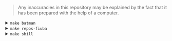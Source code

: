 > Any inaccuracies in this repository may be explained by the fact that it has been prepared with the help of a computer.

<details>
<summary><code>make batman</code></summary>

<center>
<a href="http://fdelmazo.github.io/">
<img src="https://github.com/fdelmazo/fdelmazo/raw/master/batman.gif" />
</a>
</center>
</details>

<details>
<summary><code>make repos-fiuba</code></summary>

<div class="highlight highlight-zsh">
<pre>

-- -- -- -- -- -- -- -- -- -- -- -- -- -- -- -- - +---------------------------------------------+
-- -- -- -- -- -- -- -- -- -- -- -- -- -- -- -- - | Giladas de FIUBA que me gusta como quedaron |
-- -- -- -- -- -- -- -- -- -- -- -- -- -- -- -- - |                 [Lista entera][0]                |
-- -- -- -- -- -- -- -- -- -- -- -- -- -- -- -- - +---------------------------------------------+

-- -- -- -- -- -- -- -- -- -- -- -- -- -- -- -- -- -- -- +------------+     +-----------+
-- -- -- -- -- -- -- -- -- -- -- -- -- -- -- -- -- -- -- | [FIUBA-Plan][1] | --- | [FIUBA-Map][2] |
-- -- -- -- -- -- -- -- -- -- -- -- -- -- -- -- -- -- -- +------------+     +-----------+

+-------------------------------------------+     +----------------------------------------------+     +------------------------------------+
|                Física II A                |     |             Matemática Discreta              |     |    Algoritmos y Programación II    |
|           [(PDF bien armado...)][3]            | --> |          [(Demostraciones de final)][4]           | --> | [(Explicación División y Conquista)][5] |
+-------------------------------------------+     +----------------------------------------------+     +------------------------------------+

+-------------------------------------------+     +----------------------------------------------+     +------------------------------------+
|            Teoría de Algoritmos           |     |        Algoritmos y Programación III         |     |        Teoría de Lenguaje          |
|           [(Programación Dinámica)][6]         | --> | [(Rejunte de todos los finales desde el 2017)][7] | --> |       [(Proyecto Integrador)][8]        |
+-------------------------------------------+     +----------------------------------------------+     +------------------------------------+

+-------------------------------------------+     +----------------------------------------------+     +------------------------------------+
|         Estructura del Computador         |     |            Organización de Datos             |     |        Sistemas Operativos         |
| [(Herramienta para estudiar para el final)][9] |     |                    [(TPs)][10]                     |     |       [(Resumen para parcial)][12]       |
|                                           | --> |      [(Ejercicios de parcial resueltos)][11]       | --> |                                    |
+-------------------------------------------+     +----------------------------------------------+     +------------------------------------+


-- -- -- -- -- -- -- -- -- -- -- -- -- -- -- -- - +---------------------------------------------+
-- -- -- -- -- -- -- -- -- -- -- -- -- -- -- -- - |                 [¿Ya me recibí?][13]              |
-- -- -- -- -- -- -- -- -- -- -- -- -- -- -- -- - +---------------------------------------------+
</pre>
</div>

</details>

<!--
https://dot-to-ascii.ggerganov.com/
graph {
    rankdir = LR;
    "FIUBA-Plan" --  "FIUBA-Map"
}
graph {
    "Giladas de FIUBA que me gusta como quedaron"
}

digraph {
    rankdir = LR;

    "Física II A\n(PDF bien armado...)" -> "Matemática Discreta\n(Demostraciones de final)" -> "Algoritmos y Programación II\n(Explicación División y Conquista)"

    "Teoría de Lenguaje\n(Proyecto Integrador)" ->  "Algoritmos y Programación III\n(Rejunte de todos los finales desde el 2017)" -> "Teoría de Algoritmos\n(Programación dinámica)"

    "Estructura del Computador\n(Herramienta para estudiar para el final)" -> "Organización de Datos\n(TPs)\n(Ejercicios de parcial resueltos)" -> "Sistemas Operativos\n(Resumen para parcial)"

    "¿Ya me recibí?"
}
-->


<details>
<summary><code>make shill</code></summary>

<br>
    
[![Invitame un café en cafecito.app](https://cdn.cafecito.app/imgs/buttons/button_5.svg)](https://cafecito.app/fdelmazo)

</details>


[0]: https://github.com/FdelMazo?tab=repositories&q=fiuba
[1]: https://fdelmazo.github.io/FIUBA-Plan/
[2]: https://fdelmazo.github.io/FIUBA-Map/
[3]: https://gist.github.com/FdelMazo/a47f318d3111aaa63d09f445b5022024
[4]: https://gist.github.com/FdelMazo/e00d69fcfeaa2fe66a32cd44cf6d2672
[5]: https://gist.github.com/FdelMazo/838af5060c85b28e381ac21c02fbba08
[6]: https://gist.github.com/FdelMazo/691bdff48a9a4ecbc5d768b45b048b93
[7]: https://github.com/FdelMazo/7507-Algo3
[8]: https://github.com/FdelMazo/cl-aristid
[9]: https://fdelmazo.github.io/figure-610/
[10]: https://fdelmazo.github.io/7506-Datos/
[11]: https://crossnox.github.io/7506-OD2/
[12]: https://gist.github.com/FdelMazo/67b0a8e1be52e8f0045636ea15449d41
[13]: https://fdelmazo.github.io/yamerecibi/
